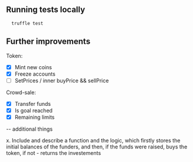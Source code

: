## Running tests locally

```
  truffle test
```

## Further improvements

Token:

* [x] Mint new coins
* [x] Freeze accounts
* [ ] SetPrices / inner buyPrice && sellPrice

Crowd-sale:

* [x] Transfer funds
* [x] Is goal reached
* [x] Remaining limits

-- additional things

x. Include and describe a function and the logic, which
firstly stores the initial balances of the funders, and then,
if the funds were raised, buys the token, if not - returns the investements
